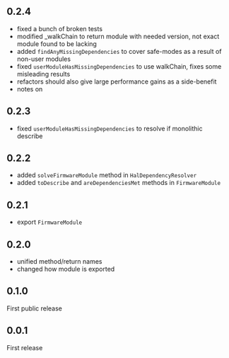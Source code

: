 ## 0.2.4

* fixed a bunch of broken tests
* modified _walkChain to return module with needed version, not exact module found to be lacking
* added `findAnyMissingDependencies` to cover safe-modes as a result of non-user modules
* fixed `userModuleHasMissingDependencies` to use walkChain, fixes some misleading results
* refactors should also give large performance gains as a side-benefit
* notes on 


## 0.2.3

* fixed `userModuleHasMissingDependencies` to resolve if monolithic describe

## 0.2.2

* added `solveFirmwareModule` method in `HalDependencyResolver`
* added `toDescribe` and `areDependenciesMet` methods in `FirmwareModule`

## 0.2.1

* export `FirmwareModule`

## 0.2.0

* unified method/return names
* changed how module is exported

## 0.1.0

First public release

## 0.0.1


First release
